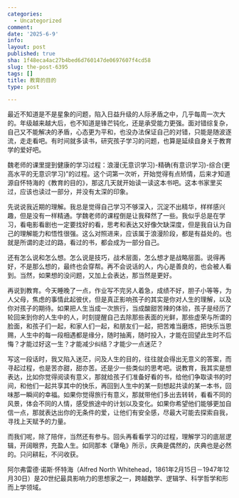 ```yaml
---
categories:
  - Uncategorized
comment: 
date: '2025-6-9'
info: 
layout: post
published: true
sha: 1f48eca4ac27b4bed6d760147de0697607f4cd58
slug: the-post-6395
tags: []
title: 教育的目的
type: post

---
```

最近不知道是不是星象的问题，陷入日益升级的人际矛盾之中，几乎每周一次大的。年级越来越大后，也不知道是锋芒钝化，还是承受能力更强。面对错综复杂，自己又不能解决的矛盾，心态更为平和，也没办法保证自己的对错，只能是随波逐流，走走看吧。有时间就多读书，研究孩子学习的问题，也算是延续自身关于教育学的爱好吧。

魏老师的课里提到健康的学习过程：浪漫(无意识学习)-精确(有意识学习)-综合(更高水平的无意识学习)”的过程。这个词第一次听，开始觉得有点矫情，后来才知道源自怀特海的《教育的目的》，那这几天就开始读一读这本书吧。这本书家里买过，应该也读过一部分，并没有太深的印象。

先说说我近期的理解。我总是觉得自己学习不够深入，沉淀不出精华，样样感兴趣，但是没有一样精通。学魏老师的课程倒是让我释然了一些。我似乎总是在学习，看电影看剧也一定要找好的看，思考和表达又好像欠缺深度，但是我自认为自己的理解能力和悟性很强。这么对照进来，应该属于浪漫阶段，都是有益处的。也就是所谓的走过的路，看过的书，都会成为一部分自己。

还有怎么说和怎么想。怎么说是技巧，战术层面，怎么想才是战略层面。说得再好，不是那么想的，最终也会穿帮。再不会说话的人，内心是善良的，也会被人看到。当然，如果想的没问题，又加上会表达，那当然是更好。

再说到教育。今天睡晚了一点，作业写不完另人着急，成绩不好，胆子小等等，为人父母，焦虑的事情此起彼伏，但是真正影响孩子的其实是你对人生的理解，以及你对孩子的期待。如果把人生当成一次旅行，当成酸甜苦辣的体验，孩子是经历了轮回来到你的人生中的人，时刻提醒自己去除那些表面的光鲜，那些虚荣与所谓的脸面，和孩子们一起，和家人们一起，和朋友们一起，把苦难当磨炼，把快乐当恩赐，人生中的每一段相遇都是缘分，随时抽离，随时投入，才能在回望此生时不后悔？才能过好这一生？才能减少纠结？才能少一点迷茫？

写这一段话时，我又陷入迷茫，问及人生的目的，往往就会得出无意义的答案，而寻起过程，也是苦亦甜，甜亦苦。还是少一些类似的思考吧。说教育，我其实是想表达，比如你觉得阅读有意义，那就给孩子们准备好看的书，给他们争取读书的时间，和他们一起共享其中的快乐，再回到人生中的某一刻想起共读的某一本书，回味那一瞬间的幸福。如果你觉得旅行有意义，那就带他们多出去转转，看看不同的风景，体会不同的人情，感受旅途中的计划以及变化。如果你希望他们能够更加自信一点，那就表达出你的无条件的爱，让他们有安全感，尽最大可能去探索自我，寻找上天赋予的力量。

而我们呢，除了陪伴，当然还有参与。回头再看看学习的过程，理解学习的底层逻辑，开阔眼界，充盈人生。如同那本《犟龟》所示，庆典是偶然的，庆典也是必然的。只问耕耘，不问收获。

阿尔弗雷德·诺斯·怀特海（Alfred North Whitehead，1861年2月15日－1947年12月30日）是20世纪最具影响力的思想家之一，跨越数学、逻辑学、科学哲学和形而上学领域。

